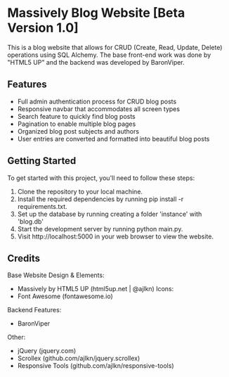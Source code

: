 # Massively Blog Website [Beta Version 1.0]
This is a blog website that allows for CRUD (Create, Read, Update, Delete) operations using SQL Alchemy. The base front-end work was done by "HTML5 UP" and the backend was developed by BaronViper.

## Features
* Full admin authentication process for CRUD blog posts
* Responsive navbar that accommodates all screen types
* Search feature to quickly find blog posts
* Pagination to enable multiple blog pages
* Organized blog post subjects and authors
* User entries are converted and formatted into beautiful blog posts

## Getting Started
To get started with this project, you'll need to follow these steps:

1. Clone the repository to your local machine.
2. Install the required dependencies by running pip install -r requirements.txt.
3. Set up the database by running creating a folder 'instance' with 'blog.db'
4. Start the development server by running python main.py.
5. Visit http://localhost:5000 in your web browser to view the website.

## Credits
Base Website Design & Elements:
* Massively by HTML5 UP (html5up.net | @ajlkn)
Icons:
* Font Awesome (fontawesome.io)

Backend Features:
* BaronViper

Other:
* jQuery (jquery.com)
* Scrollex (github.com/ajlkn/jquery.scrollex)
* Responsive Tools (github.com/ajlkn/responsive-tools)
